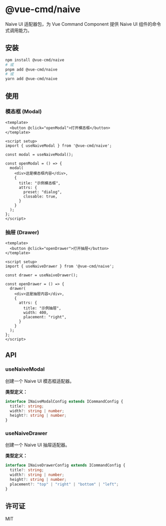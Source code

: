 # @vue-cmd/naive

Naive UI 适配器包，为 Vue Command Component 提供 Naive UI 组件的命令式调用能力。

## 安装

```bash
npm install @vue-cmd/naive
# 或
pnpm add @vue-cmd/naive
# 或
yarn add @vue-cmd/naive
```

## 使用

### 模态框 (Modal)

```vue
<template>
  <button @click="openModal">打开模态框</button>
</template>

<script setup>
import { useNaiveModal } from '@vue-cmd/naive';

const modal = useNaiveModal();

const openModal = () => {
  modal(
    <div>这是模态框内容</div>,
    {
      title: "示例模态框",
      attrs: {
        preset: "dialog",
        closable: true,
      }
    }
  );
};
</script>
```

### 抽屉 (Drawer)

```vue
<template>
  <button @click="openDrawer">打开抽屉</button>
</template>

<script setup>
import { useNaiveDrawer } from '@vue-cmd/naive';

const drawer = useNaiveDrawer();

const openDrawer = () => {
  drawer(
    <div>这是抽屉内容</div>,
    {
      attrs: {
        title: "示例抽屉",
        width: 400,
        placement: "right",
      }
    }
  );
};
</script>
```

## API

### useNaiveModal

创建一个 Naive UI 模态框适配器。

**类型定义：**

```typescript
interface INaiveModalConfig extends ICommandConfig {
  title?: string;
  width?: string | number;
  height?: string | number;
}
```

### useNaiveDrawer

创建一个 Naive UI 抽屉适配器。

**类型定义：**

```typescript
interface INaiveDrawerConfig extends ICommandConfig {
  title?: string;
  width?: string | number;
  height?: string | number;
  placement?: "top" | "right" | "bottom" | "left";
}
```

## 许可证

MIT 
